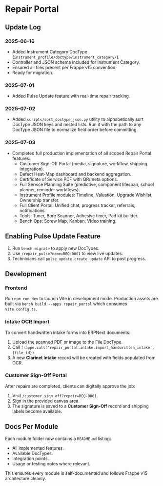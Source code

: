 # Repair Portal

## Update Log

### 2025-06-16
- Added Instrument Category DocType (`instrument_profile/doctype/instrument_category/`).
- Controller and JSON schema included for Instrument Category.
- Ensured all files present per Frappe v15 convention.
- Ready for migration.

### 2025-07-01
- Added Pulse Update feature with real-time repair tracking.

### 2025-07-02
- Added `scripts/sort_doctype_json.py` utility to alphabetically sort DocType JSON keys and nested lists. Run it with the path to any DocType JSON file to normalize field order before committing.

### 2025-07-03
- Completed full production implementation of all scoped Repair Portal features:
  - Customer Sign-Off Portal (media, signature, workflow, shipping integration).
  - Defect Heat-Map dashboard and backend aggregation.
  - Certificate of Service PDF with QR/meta options.
  - Full Service Planning Suite (predictive, component lifespan, school planner, reminder workflows).
  - Instrument Profile modules: Timeline, Valuation, Upgrade Wishlist, Ownership transfer.
  - Full Client Portal: Unified chat, progress tracker, referrals, notifications.
  - Tools: Tuner, Bore Scanner, Adhesive timer, Pad kit builder.
  - Bench Ops: Screw Map, Kanban, Video training.

## Enabling Pulse Update Feature
1. Run `bench migrate` to apply new DocTypes.
2. Use `/repair_pulse?name=REQ-0001` to view live updates.
3. Technicians call `pulse_update.create_update` API to post progress.

## Development

### Frontend
Run `npm run dev` to launch Vite in development mode. Production assets are built via `bench build --apps repair_portal` which consumes `vite.config.ts`.

### Intake OCR Import
To convert handwritten intake forms into ERPNext documents:
1. Upload the scanned PDF or image to the File DocType.
2. Call `frappe.call('repair_portal.intake.import_handwritten_intake', {file_id})`.
3. A new **Clarinet Intake** record will be created with fields populated from OCR.

### Customer Sign-Off Portal
After repairs are completed, clients can digitally approve the job:
1. Visit `/customer_sign_off?repair=REQ-0001`.
2. Sign in the provided canvas area.
3. The signature is saved to a **Customer Sign-Off** record and shipping labels become available.

## Docs Per Module
Each module folder now contains a `README.md` listing:
- All implemented features.
- Available DocTypes.
- Integration points.
- Usage or testing notes where relevant.

This ensures every module is self-documented and follows Frappe v15 architecture cleanly.
